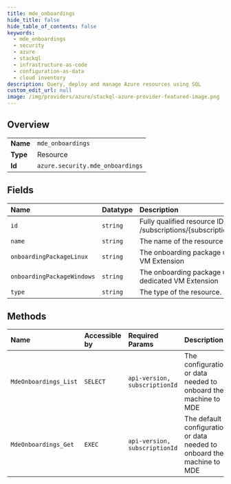 ```yaml
---
title: mde_onboardings
hide_title: false
hide_table_of_contents: false
keywords:
  - mde_onboardings
  - security
  - azure    
  - stackql
  - infrastructure-as-code
  - configuration-as-data
  - cloud inventory
description: Query, deploy and manage Azure resources using SQL
custom_edit_url: null
image: /img/providers/azure/stackql-azure-provider-featured-image.png
---
```

  
    

## Overview
<table><tbody>
<tr><td><b>Name</b></td><td><code>mde_onboardings</code></td></tr>
<tr><td><b>Type</b></td><td>Resource</td></tr>
<tr><td><b>Id</b></td><td><code>azure.security.mde_onboardings</code></td></tr>
</tbody></table>

## Fields
| Name | Datatype | Description |
|:-----|:---------|:------------|
| `id` | `string` | Fully qualified resource ID for the resource. Ex - /subscriptions/{subscriptionId}/resourceGroups/{resourceGroupName}/providers/{resourceProviderNamespace}/{resourceType}/{resourceName} |
| `name` | `string` | The name of the resource |
| `onboardingPackageLinux` | `string` | The onboarding package used to onboard Linux machines to MDE, coded in base64. This can also be used for onboarding using the dedicated VM Extension |
| `onboardingPackageWindows` | `string` | The onboarding package used to onboard Windows machines to MDE, coded in base64. This can also be used for onboarding using the dedicated VM Extension |
| `type` | `string` | The type of the resource. E.g. "Microsoft.Compute/virtualMachines" or "Microsoft.Storage/storageAccounts" |
## Methods
| Name | Accessible by | Required Params | Description |
|:-----|:--------------|:----------------|:------------|
| `MdeOnboardings_List` | `SELECT` | `api-version, subscriptionId` | The configuration or data needed to onboard the machine to MDE |
| `MdeOnboardings_Get` | `EXEC` | `api-version, subscriptionId` | The default configuration or data needed to onboard the machine to MDE |

